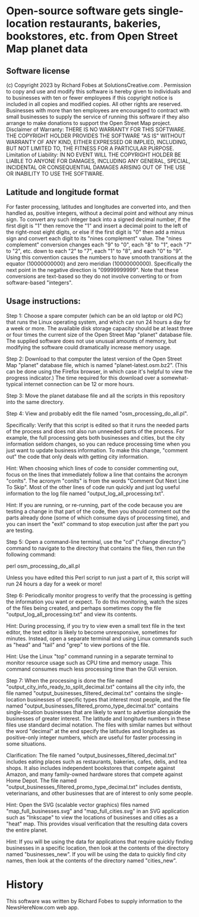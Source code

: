 Open-source software gets single-location restaurants, bakeries, bookstores, etc. from Open Street Map planet data
====================

Software license
----------------

(c) Copyright 2023 by Richard Fobes at SolutionsCreative.com .  Permission to copy and use and modify this software is hereby given to individuals and to businesses with ten or fewer employees if this copyright notice is included in all copies and modified copies.  All other rights are reserved.  Businesses with more than ten employees are encouraged to contract with small businesses to supply the service of running this software if they also arrange to make donations to support the Open Street Map project.
Disclaimer of Warranty:  THERE IS NO WARRANTY FOR THIS SOFTWARE. THE COPYRIGHT HOLDER PROVIDES THE SOFTWARE "AS IS" WITHOUT WARRANTY OF ANY KIND, EITHER EXPRESSED OR IMPLIED, INCLUDING, BUT NOT LIMITED TO, THE FITNESS FOR A PARTICULAR PURPOSE.  Limitation of Liability:  IN NO EVENT WILL THE COPYRIGHT HOLDER BE LIABLE TO ANYONE FOR DAMAGES, INCLUDING ANY GENERAL, SPECIAL, INCIDENTAL OR CONSEQUENTIAL DAMAGES ARISING OUT OF THE USE OR INABILITY TO USE THE SOFTWARE.

Latitude and longitude format
-------------

For faster processing, latitudes and longitudes are converted into, and then handled as, positive integers, without a decimal point and without any minus sign.  To convert any such integer back into a signed decimal number, if the first digit is "1" then remove the "1" and insert a decimal point to the left of the right-most eight digits, or else if the first digit is "0" then add a minus sign and convert each digit to its "nines complement" value.  The "nines complement" conversion changes each "9" to "0", each "8" to "1", each "7" to "2", etc. down to each "2" to "7", each "1" to "8", and each "0" to "9".  Using this convention causes the numbers to have smooth transitions at the equator (10000000000) and zero meridian (10000000000).  Specifically the next point in the negative direction is "09999999999".  Note that these conversions are text-based so they do not involve converting to or from software-based "integers".

Usage instructions:
----------------

Step 1:  Choose a spare computer (which can be an old laptop or old PC) that runs the Linux operating system, and which can run 24 hours a day for a week or more.  The available disk storage capacity should be at least three or four times the current size of the Open Street Map "planet" database file.  The supplied software does not use unusual amounts of memory, but modifying the software could dramatically increase memory usage.

Step 2:  Download to that computer the latest version of the Open Street Map "planet" database file, which is named "planet-latest.osm.bz2".  (This can be done using the Firefox browser, in which case it's helpful to view the progress indicator.)  The time required for this download over a somewhat-typical internet connection can be 12 or more hours.

Step 3:  Move the planet database file and all the scripts in this repository into the same directory.

Step 4: View and probably edit the file named "osm_processing_do_all.pl".

Specifically:  Verify that this script is edited so that it runs the needed parts of the process and does not also run unneeded parts of the process.  For example, the full processing gets both businesses and cities, but the city information seldom changes, so you can reduce processing time when you just want to update business information.  To make this change, "comment out" the code that only deals with getting city information.

Hint:  When choosing which lines of code to consider commenting out, focus on the lines that immediately follow a line that contains the acronym "conlts".  The acronym "conlts" is from the words "Comment Out Next Line To Skip".  Most of the other lines of code run quickly and just log useful information to the log file named "output_log_all_processing.txt".

Hint:  If you are running, or re-running, part of the code because you are testing a change in that part of the code, then you should comment out the parts already done (some of which consume days of processing time), and you can insert the "exit" command to stop execution just after the part you are testing.

Step 5: Open a command-line terminal, use the "cd" ("change directory") command to navigate to the directory that contains the files, then run the following command:

perl osm_processing_do_all.pl

Unless you have edited this Perl script to run just a part of it, this script will run 24 hours a day for a week or more!

Step 6: Periodically monitor progress to verify that the processing is getting the information you want or expect.  To do this monitoring, watch the sizes of the files being created, and perhaps sometimes copy the file "output_log_all_processing.txt" and view its contents.

Hint:  During processing, if you try to view even a small text file in the text editor, the text editor is likely to become unresponsive, sometimes for minutes.  Instead, open a separate terminal and using Linux commands such as "head" and "tail" and "grep" to view portions of the file.

Hint:  Use the Linux "top" command running in a separate terminal to monitor resource usage such as CPU time and memory usage.  This command consumes much less processing time than the GUI version.

Step 7:  When the processing is done the file named "output_city_info_ready_to_split_decimal.txt" contains all the city info, the file named "output_businesses_filtered_decimal.txt" contains the single-location businesses of specific types that interest most people, and the file named "output_businesses_filtered_promo_type_decimal.txt" contains single-location businesses that are likely to want to advertise alongside the businesses of greater interest.  The latitude and longitude numbers in these files use standard decimal notation.  The files with similar names but without the word "decimal" at the end specify the latitudes and longitudes as positive-only integer numbers, which are useful for faster processing in some situations.

Clarification:  The file named "output_businesses_filtered_decimal.txt" includes eating places such as restaurants, bakeries, cafes, delis, and tea shops.  It also includes independent bookstores that compete against Amazon, and many family-owned hardware stores that compete against Home Depot.  The file named "output_businesses_filtered_promo_type_decimal.txt" includes dentists, veterinarians, and other businesses that are of interest to only some people.

Hint:  Open the SVG (scalable vector graphics) files named "map_full_businesses.svg" and "map_full_cities.svg" in an SVG application such as "Inkscape" to view the locations of businesses and cities as a "heat" map.  This provides visual verification that the resulting data covers the entire planet.

Hint:  If you will be using the data for applications that require quickly finding businesses in a specific location, then look at the contents of the directory named "businesses_new".  If you will be using the data to quickly find city names, then look at the contents of the directory named "cities_new".

History
=======

This software was written by Richard Fobes to supply information to the NewsHereNow.com web app.

